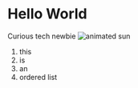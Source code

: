 # Hello World
Curious tech newbie
![animated sun](https://media.giphy.com/media/v1.Y2lkPTc5MGI3NjExb3R2bjl1ZGJieXYwdmtmOXBiMnMwajc2Z3V4d2Izb3BmZWlncDA5bCZlcD12MV9pbnRlcm5hbF9naWZfYnlfaWQmY3Q9Zw/uqpK3SuxEY4W9YQvdg/giphy.gif)

1. this
2. is
3. an
4. ordered list
